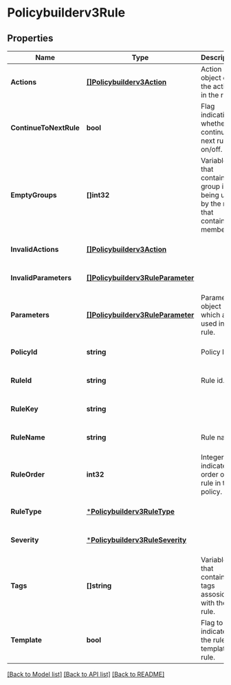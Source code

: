 # Policybuilderv3Rule

## Properties
Name | Type | Description | Notes
------------ | ------------- | ------------- | -------------
**Actions** | [**[]Policybuilderv3Action**](policybuilderv3Action.md) | Action object of the actions in the rules. | [optional] [default to null]
**ContinueToNextRule** | **bool** | Flag indicating whether continue to next rule is on/off. | [optional] [default to null]
**EmptyGroups** | **[]int32** | Variable that contains group ids being used by the rule that contains 0 members. | [optional] [default to null]
**InvalidActions** | [**[]Policybuilderv3Action**](policybuilderv3Action.md) |  | [optional] [default to null]
**InvalidParameters** | [**[]Policybuilderv3RuleParameter**](policybuilderv3RuleParameter.md) |  | [optional] [default to null]
**Parameters** | [**[]Policybuilderv3RuleParameter**](policybuilderv3RuleParameter.md) | Parameter object which are used in the rule. | [optional] [default to null]
**PolicyId** | **string** | Policy Id. | [optional] [default to null]
**RuleId** | **string** | Rule id. | [optional] [default to null]
**RuleKey** | **string** |  | [optional] [default to null]
**RuleName** | **string** | Rule name. | [optional] [default to null]
**RuleOrder** | **int32** | Integer to indicate the order of the rule in the policy. | [optional] [default to null]
**RuleType** | [***Policybuilderv3RuleType**](policybuilderv3RuleType.md) |  | [optional] [default to null]
**Severity** | [***Policybuilderv3RuleSeverity**](policybuilderv3RuleSeverity.md) |  | [optional] [default to null]
**Tags** | **[]string** | Variable that contains tags assosicated with the rule. | [optional] [default to null]
**Template** | **bool** | Flag to indicate if the rule is a template rule. | [optional] [default to null]

[[Back to Model list]](../README.md#documentation-for-models) [[Back to API list]](../README.md#documentation-for-api-endpoints) [[Back to README]](../README.md)

